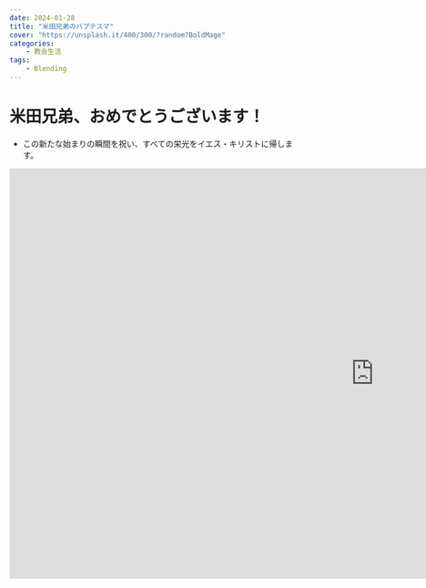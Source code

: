 ```yaml
---
date: 2024-01-28
title: "米田兄弟のバプテスマ"
cover: "https://unsplash.it/400/300/?random?BoldMage"
categories: 
    - 教会生活
tags:
    - Blending
---
```


# 米田兄弟、おめでとうございます！

- この新たな始まりの瞬間を祝い、すべての栄光をイエス・キリストに帰します。
<iframe width="1280" height="720" src="https://www.youtube.com/embed/u0qVy2Rac6A" title="2024年2月5日" frameborder="0" allow="accelerometer; autoplay; clipboard-write; encrypted-media; gyroscope; picture-in-picture; web-share" allowfullscreen></iframe>
